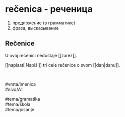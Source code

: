 # rečenica - реченица

1. предложение (в грамматике)  
2. фраза, высказывание

## Rečenice

U ovoj rečenici nedostaje [[zarez]].

[[napisati|Napiši]] tri cele rečenice o svom [[dan|danu]].

<br>

#vrsta/imenica  
#nivo/A1  

#tema/gramatika  
#tema/škola  
#tema/pisanje

